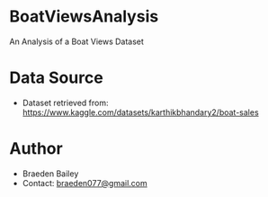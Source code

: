 # BoatViewsAnalysis
An Analysis of a Boat Views Dataset


# Data Source
- Dataset retrieved from: https://www.kaggle.com/datasets/karthikbhandary2/boat-sales

# Author
- Braeden Bailey
- Contact: braeden077@gmail.com
